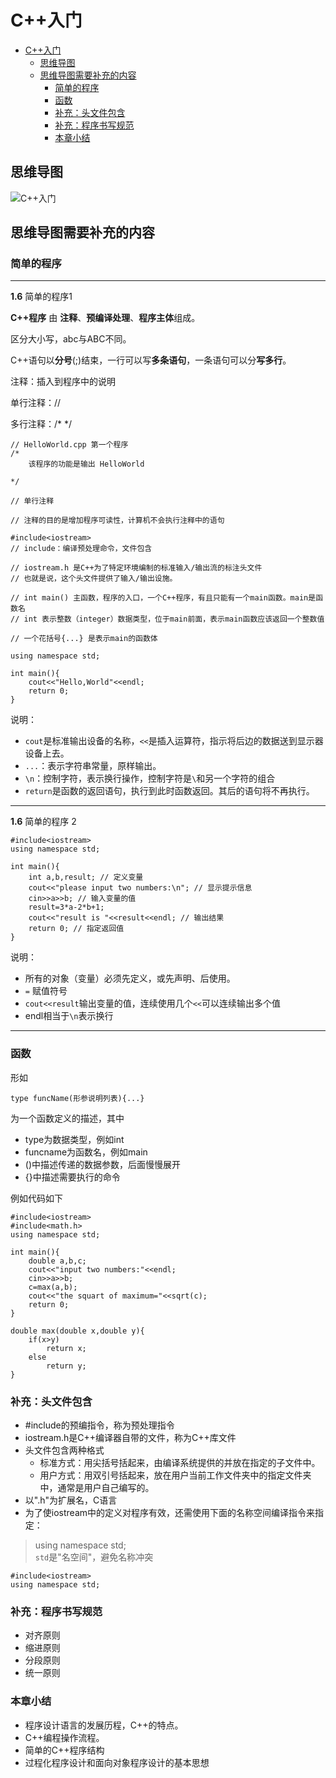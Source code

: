 # C++入门

* [C\+\+入门](#c%E5%85%A5%E9%97%A8)
  * [思维导图](#%E6%80%9D%E7%BB%B4%E5%AF%BC%E5%9B%BE)
  * [思维导图需要补充的内容](#%E6%80%9D%E7%BB%B4%E5%AF%BC%E5%9B%BE%E9%9C%80%E8%A6%81%E8%A1%A5%E5%85%85%E7%9A%84%E5%86%85%E5%AE%B9)
    * [简单的程序](#%E7%AE%80%E5%8D%95%E7%9A%84%E7%A8%8B%E5%BA%8F)
    * [函数](#%E5%87%BD%E6%95%B0)
    * [补充：头文件包含](#%E8%A1%A5%E5%85%85%E5%A4%B4%E6%96%87%E4%BB%B6%E5%8C%85%E5%90%AB)
    * [补充：程序书写规范](#%E8%A1%A5%E5%85%85%E7%A8%8B%E5%BA%8F%E4%B9%A6%E5%86%99%E8%A7%84%E8%8C%83)
    * [本章小结](#%E6%9C%AC%E7%AB%A0%E5%B0%8F%E7%BB%93)

## 思维导图

![C++入门](Picture/专业课复习思维导图/C++/C++入门.jpg)

## 思维导图需要补充的内容

### 简单的程序

***

**1.6** 简单的程序1

**C++程序** 由 **注释**、**预编译处理**、**程序主体**组成。

区分大小写，abc与ABC不同。

C++语句以**分号**(;)结束，一行可以写**多条语句**，一条语句可以分**写多行**。

注释：插入到程序中的说明

单行注释：//

多行注释：/* */

    // HelloWorld.cpp 第一个程序
    /*
        该程序的功能是输出 HelloWorld 

    */ 

    // 单行注释

    // 注释的目的是增加程序可读性，计算机不会执行注释中的语句 

    #include<iostream>
    // include：编译预处理命令，文件包含

    // iostream.h 是C++为了特定环境编制的标准输入/输出流的标注头文件
    // 也就是说，这个头文件提供了输入/输出设施。

    // int main() 主函数，程序的入口，一个C++程序，有且只能有一个main函数。main是函数名
    // int 表示整数（integer）数据类型，位于main前面，表示main函数应该返回一个整数值

    // 一个花括号{...} 是表示main的函数体 

    using namespace std;
    
    int main(){
        cout<<"Hello,World"<<endl;
        return 0;
    } 

说明：

* `cout`是标准输出设备的名称，`<<`是插入运算符，指示将后边的数据送到显示器设备上去。
* `...`：表示字符串常量，原样输出。
* `\n`：控制字符，表示换行操作，控制字符是`\`和另一个字符的组合
* `return`是函数的返回语句，执行到此时函数返回。其后的语句将不再执行。

***

**1.6** 简单的程序 2

    #include<iostream>
    using namespace std;

    int main(){
        int a,b,result; // 定义变量
        cout<<"please input two numbers:\n"; // 显示提示信息
        cin>>a>>b; // 输入变量的值
        result=3*a-2*b+1;
        cout<<"result is "<<result<<endl; // 输出结果
        return 0; // 指定返回值 
    }

说明：

* 所有的对象（变量）必须先定义，或先声明、后使用。
* `=` 赋值符号
* `cout<<result`输出变量的值，连续使用几个`<<`可以连续输出多个值
* endl相当于`\n`表示换行 

***

### 函数

形如

    type funcName(形参说明列表){...}

为一个函数定义的描述，其中

* type为数据类型，例如int
* funcname为函数名，例如main
* ()中描述传递的数据参数，后面慢慢展开
* {}中描述需要执行的命令

例如代码如下

    #include<iostream> 
    #include<math.h>
    using namespace std;

    int main(){
        double a,b,c;
        cout<<"input two numbers:"<<endl;
        cin>>a>>b;
        c=max(a,b);
        cout<<"the squart of maximum="<<sqrt(c);
        return 0;
    }

    double max(double x,double y){
        if(x>y)
            return x;
        else
            return y;
    }

### 补充：头文件包含

* #include的预编指令，称为预处理指令
* iostream.h是C++编译器自带的文件，称为C++库文件
* 头文件包含两种格式
  * 标准方式：用尖括号括起来，由编译系统提供的并放在指定的子文件中。
  * 用户方式：用双引号括起来，放在用户当前工作文件夹中的指定文件夹中，通常是用户自己编写的。
* 以".h"为扩展名，C语言
* 为了使iostream中的定义对程序有效，还需使用下面的名称空间编译指令来指定：

> using namespace std;  
> `std`是"名空间"，避免名称冲突

    #include<iostream>
    using namespace std;

### 补充：程序书写规范

* 对齐原则
* 缩进原则
* 分段原则
* 统一原则

### 本章小结

* 程序设计语言的发展历程，C++的特点。
* C++编程操作流程。
* 简单的C++程序结构
* 过程化程序设计和面向对象程序设计的基本思想
